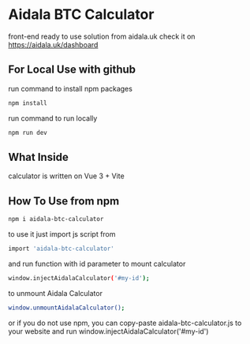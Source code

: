 # Aidala BTC Calculator

front-end ready to use solution from aidala.uk
check it on https://aidala.uk/dashboard


## For Local Use with github
run command to install npm packages
```bash
npm install
```

run command to run locally
```bash
npm run dev
```

## What Inside
calculator is written on Vue 3 + Vite

## How To Use from npm
```bash
npm i aidala-btc-calculator
```
to use it just import js script from

```bash
import 'aidala-btc-calculator'
```

and run function with id parameter to mount calculator

```bash
window.injectAidalaCalculator('#my-id');
```

to unmount Aidala Calculator
```bash
window.unmountAidalaCalculator();
```

or if you do not use npm, you can copy-paste aidala-btc-calculator.js to your website and run window.injectAidalaCalculator('#my-id')
